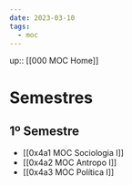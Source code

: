 ```yaml
---
date: 2023-03-10
tags:
  - moc
---
```

up:: [[000 MOC Home]]

# Semestres
## 1º Semestre
- [[0x4a1 MOC Sociologia I]]
- [[0x4a2 MOC Antropo I]]
- [[0x4a3 MOC Política I]]

